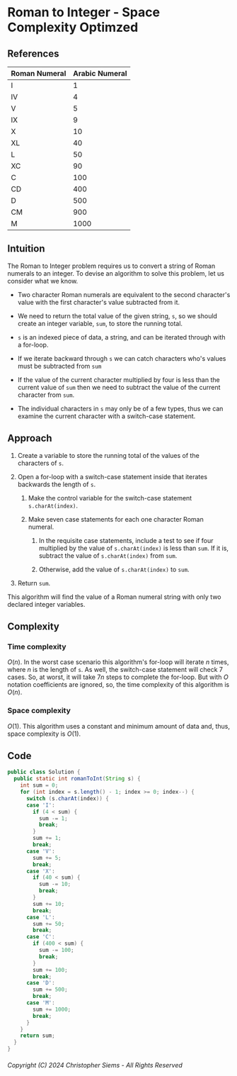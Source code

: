 <!---
Copyright (C) 2024 Christopher Siems - All Rights Reserved

You may use, distribute, and modify this code under the terms of the GNU General Public License 3, which should have been included this file. If not visit: https://www.gnu.org/licenses/gpl-3.0.en.html
--->

# Roman to Integer  - Space Complexity Optimzed

## References

Roman Numeral | Arabic Numeral
---|---
I | 1
IV | 4
V | 5
IX | 9
X | 10
XL | 40
L | 50
XC | 90
C | 100
CD | 400
D | 500
CM | 900
M | 1000

## Intuition

The Roman to Integer problem requires us to convert a string of Roman numerals to an integer. To devise an algorithm to solve this problem, let us consider what we know.

- Two character Roman numerals are equivalent to the second character's value with the first character's value subtracted from it.

- We need to return the total value of the given string, `s`, so we should create an integer variable, `sum`, to store the running total.

- `s` is an indexed piece of data, a string, and can be iterated through with a for-loop.

- If we iterate backward through `s` we can catch characters who's values must be subtracted from `sum`

- If the value of the current character multiplied by four is less than the current value of `sum` then we need to subtract the value of the current character from `sum`.

- The individual characters in `s` may only be of a few types, thus we can examine the current character with a switch-case statement.

## Approach

1. Create a variable to store the running total of the values of the characters of `s`.

2. Open a for-loop with a switch-case statement inside that iterates backwards the length of `s`.

    1. Make the control variable for the switch-case statement `s.charAt(index)`.

    2. Make seven case statements for each one character Roman numeral.

        1. In the requisite case statements, include a test to see if four multiplied by the value of `s.charAt(index)` is less than `sum`. If it is, subtract the value of `s.charAt(index)` from `sum`.

        2. Otherwise, add the value of `s.charAt(index)` to `sum`.

3. Return `sum`.

This algorithm will find the value of a Roman numeral string with only two declared integer variables.

## Complexity

### Time complexity

$O(n)$. In the worst case scenario this algorithm's for-loop will iterate $n$ times, where $n$ is the length of `s`. As well, the switch-case statement will check 7 cases. So, at worst, it will take $7n$ steps to complete the for-loop. But with $O$ notation coefficients are ignored, so, the time complexity of this algorithm is $O(n)$.

### Space complexity

$O(1)$. This algorithm uses a constant and minimum amount of data and, thus, space complexity is $O(1)$.

## Code

```Java
public class Solution {
  public static int romanToInt(String s) {
    int sum = 0;
    for (int index = s.length() - 1; index >= 0; index--) {
      switch (s.charAt(index)) {
      case 'I':
        if (4 < sum) {
          sum -= 1;
          break;
        }
        sum += 1;
        break;
      case 'V':
        sum += 5;
        break;
      case 'X':
        if (40 < sum) {
          sum -= 10;
          break;
        }
        sum += 10;
        break;
      case 'L':
        sum += 50;
        break;
      case 'C':
        if (400 < sum) {
          sum -= 100;
          break;
        }
        sum += 100;
        break;
      case 'D':
        sum += 500;
        break;
      case 'M':
        sum += 1000;
        break;
      }
    }
    return sum;
  }
}
```

###### Copyright (C) 2024 Christopher Siems - All Rights Reserved
